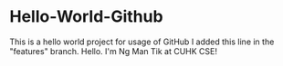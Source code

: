 # Hello-World-Github
This is a hello world project for usage of GitHub I added this line in the "features" branch.
Hello. I'm Ng Man Tik at CUHK CSE!
